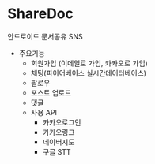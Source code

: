 # ShareDoc
안드로이드 문서공유 SNS
* 주요기능
  * 회원가입 (이메일로 가입, 카카오로 가입)
  * 채팅(파이어베이스 실시간데이터베이스)
  * 팔로우
  * 포스트 업로드
  * 댓글
  * 사용 API
    * 카카오로그인
    * 카카오링크
    * 네이버지도
    * 구글 STT
    
